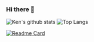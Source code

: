 ### Hi there 👋

<!--
**Ken0001/Ken0001** is a ✨ _special_ ✨ repository because its `README.md` (this file) appears on your GitHub profile.

Here are some ideas to get you started:

- 🔭 I’m currently working on ...
- 🌱 I’m currently learning ...
- 👯 I’m looking to collaborate on ...
- 🤔 I’m looking for help with ...
- 💬 Ask me about ...
- 📫 How to reach me: ...
- 😄 Pronouns: ...
- ⚡ Fun fact: ...
-->

![Ken's github stats](https://github-readme-stats.vercel.app/api?username=Ken0001&theme=tokyonight&show_icons=true)
![Top Langs](https://github-readme-stats.vercel.app/api/top-langs/?username=Ken0001&layout=compact&theme=vue-dark)


[![Readme Card](https://github-readme-stats.vercel.app/api/pin/?username=Ken0001&repo=ML-DenseNet)](https://github.com/Ken0001/ML-DenseNet)
